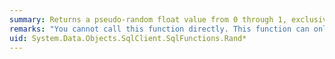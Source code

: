```yaml
---
summary: Returns a pseudo-random float value from 0 through 1, exclusive.
remarks: "You cannot call this function directly. This function can only appear within a LINQ to Entities query.  \n  \n This function is translated to a corresponding function in the database. For information about the corresponding SQL Server function, see [RAND (Transact-SQL)](http://go.microsoft.com/fwlink/?LinkId=141315)."
uid: System.Data.Objects.SqlClient.SqlFunctions.Rand*
---
```

